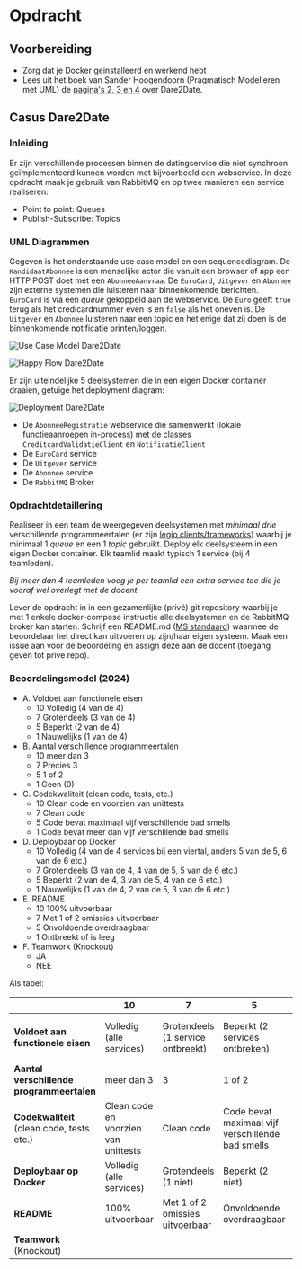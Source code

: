 # Opdracht

## Voorbereiding

* Zorg dat je Docker geinstalleerd en werkend hebt
* Lees uit het boek van Sander Hoogendoorn (Pragmatisch Modelleren met UML) de [pagina's 2, 3 en 4](https://books.google.nl/books?id=6xZS5GL0d1MC&pg=PA1&hl=nl&source=gbs_toc_r&cad=3) over Dare2Date.

## Casus Dare2Date

### Inleiding

Er zijn verschillende processen binnen de datingservice die niet synchroon geïmplementeerd kunnen worden met bijvoorbeeld een webservice. In deze opdracht maak je gebruik van RabbitMQ en op twee manieren een service realiseren:

* Point to point:       Queues
* Publish-Subscribe:    Topics

### UML Diagrammen

Gegeven is het onderstaande use case model en een sequencediagram. De `KandidaatAbonnee` is een menselijke actor die vanuit een browser of app een HTTP POST doet met een `AbonneeAanvraa`. De `EuroCard`, `Uitgever` en `Abonnee` zijn externe systemen die luisteren naar binnenkomende berichten. `EuroCard` is via een *queue* gekoppeld aan de webservice. De `Euro` geeft `true` terug als het credicardnummer even is en `false` als het oneven is. De `Uitgever` en `Abonnee` luisteren naar een topic en het enige dat zij doen is de binnenkomende notificatie printen/loggen.

![Use Case Model Dare2Date](https://gitlab.devops.aimsites.nl/rabbitmq/workshop-rabbitmq/-/raw/main/opdracht/Dare2Date/Use%20Case%20Model/Dare2Date.png "Use Case Model Dare2Date")

![Happy Flow Dare2Date](http://gitlab.devops.aimsites.nl/rabbitmq/workshop-rabbitmq/-/raw/main/opdracht/Dare2Date/Happy%20Flow/Happy%20Flow.png "Happy Flow  Dare2Date")

Er zijn uiteindelijke 5 deelsystemen die in een eigen Docker container draaien, getuige het deployment diagram:

![Deployment Dare2Date](http://gitlab.devops.aimsites.nl/rabbitmq/workshop-rabbitmq/-/raw/main/opdracht/Dare2Date/Deployment/Deployment%20Dare2Date.png "Deployment Dare2Date")

* De `AbonneeRegistratie` webservice die samenwerkt (lokale functieaanroepen in-process) met de classes `CreditcardValidatieClient` en `NotificatieClient`
* De `EuroCard` service 
* De `Uitgever` service
* De `Abonnee` service
* De `RabbitMQ` Broker

### Opdrachtdetaillering

Realiseer in een team de weergegeven deelsystemen met _minimaal drie_ verschillende programmeertalen (er zijn [legio clients/frameworks](https://www.rabbitmq.com/devtools.html)) waarbij je minimaal 1 *queue* en een 1 *topic* gebruikt. Deploy elk deelsysteem in een eigen Docker container. Elk teamlid maakt typisch 1 service (bij 4 teamleden). 

_Bij meer dan 4 teamleden voeg je per teamlid een extra service toe die je vooraf wel overlegt met de docent._

Lever de opdracht in in een gezamenlijke (privé) git repository waarbij je met 1 enkele docker-compose instructie alle deelsystemen en de RabbitMQ broker kan starten. Schrijf een README.md ([MS standaard](https://docs.microsoft.com/en-us/azure/devops/repos/git/create-a-readme?view=azure-devops)) waarmee de beoordelaar het direct kan uitvoeren op zijn/haar eigen systeem. Maak een issue aan voor de beoordeling en assign deze aan de docent (toegang geven tot prive repo).

### Beoordelingsmodel (2024)

- A. Voldoet aan functionele eisen
   - 10 Volledig (4 van de 4)
   - 7 Grotendeels (3 van de 4)
   - 5 Beperkt (2 van de 4)
   - 1 Nauwelijks (1 van de 4)
- B. Aantal verschillende programmeertalen
   - 10 meer dan 3
   - 7 Precies 3
   - 5 1 of 2
   - 1 Geen (0)
- C. Codekwaliteit (clean code, tests, etc.) 
   - 10 Clean code en voorzien van unittests
   - 7 Clean code
   - 5 Code bevat maximaal vijf verschillende bad smells
   - 1 Code bevat meer dan vijf verschillende bad smells
- D. Deploybaar op Docker
   - 10 Volledig (4 van de 4 services bij een viertal, anders 5 van de 5, 6 van de 6 etc.)
   - 7 Grotendeels (3 van de 4, 4 van de 5, 5 van de 6 etc.)
   - 5 Beperkt (2 van de 4, 3 van de 5, 4 van de 6 etc.)
   - 1 Nauwelijks (1 van de 4, 2 van de 5, 3 van de 6 etc.) 
- E. README
   - 10 100% uitvoerbaar
   - 7 Met 1 of 2 omissies uitvoerbaar
   - 5 Onvoldoende overdraagbaar
   - 1 Ontbreekt of is leeg
- F. Teamwork (Knockout)
  - JA 
  - NEE

Als tabel: 

| | 10                                   | 7                                 | 5                                                 | 1                                                 | Weging                                            |
|------------------------------------|--------------------------------------|-----------------------------------|---------------------------------------------------|---------------------------------------------------|-----|
| **Voldoet aan functionele eisen**  | Volledig (alle services)             | Grotendeels (1 service ontbreekt) | Beperkt (2 services ontbreken)                    | Nauwelijks (3 of meer services ontbreken)         | 40% |
| **Aantal verschillende programmeertalen** | meer dan 3                           | 3                                 | 1 of 2                                            | 0                                                 | 20% |
| **Codekwaliteit** (clean code, tests etc.) | Clean code en voorzien van unittests | Clean code                        | Code bevat maximaal vijf verschillende bad smells | Code bevat meer dan vijf verschillende bad smells | 10% |
| **Deploybaar op Docker**            | Volledig (alle services)             | Grotendeels (1 niet)              | Beperkt (2 niet)                                  | Nauwelijks (3 of meer niet)                       | 20% |
| **README**                          | 100% uitvoerbaar                     | Met 1 of 2 omissies uitvoerbaar   | Onvoldoende overdraagbaar                         | Ontbreekt of is leeg                              | 10% |
| **Teamwork** (Knockout)             |                                      |                                   |                                                   |                                                   | JA/NEE  |

